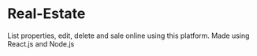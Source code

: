 # Real-Estate

List properties, edit, delete and sale online using this platform. Made using React.js and Node.js
